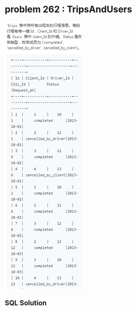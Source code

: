 
# problem 262 : TripsAndUsers

<img src="https://github.com/Peefy/PeefyLeetCode/blob/master/doc/201-300/262.TripsAndUsers/problem.png"/>

## SQL Solution

```sql



```
